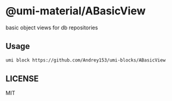 # @umi-material/ABasicView

basic object views for db repositories

## Usage

```sh
umi block https://github.com/Andrey153/umi-blocks/ABasicView
```

## LICENSE

MIT
